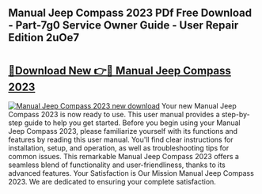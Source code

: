 ## Manual Jeep Compass 2023 PDf Free Download - Part-7g0 Service Owner Guide - User Repair Edition 2uOe7

# <h2><a href="http://bc2834.oget.top/?id=Manual+Jeep+Compass+2023">🔗Download New 👉🔴 Manual Jeep Compass 2023</a></h2>

[![Manual Jeep Compass 2023 new download](https://i.imgur.com/5g1atiW.png)](http://bc2834.oget.top/?id=Manual+Jeep+Compass+2023)
Your new Manual Jeep Compass 2023 is now ready to use. This user manual provides a step-by-step guide to help you get started. Before you begin using your Manual Jeep Compass 2023, please familiarize yourself with its functions and features by reading this user manual. You'll find clear instructions for installation, setup, and operation, as well as troubleshooting tips for common issues. This remarkable Manual Jeep Compass 2023 offers a seamless blend of functionality and user-friendliness, thanks to its advanced features. Your Satisfaction is Our Mission Manual Jeep Compass 2023. We are dedicated to ensuring your complete satisfaction.
